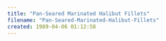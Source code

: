 ```yaml
---
title: "Pan-Seared Marinated Halibut Fillets"
filename: "Pan-Seared-Marinated-Halibut-Fillets"
created: 1989-04-06 01:12:58
---
```

